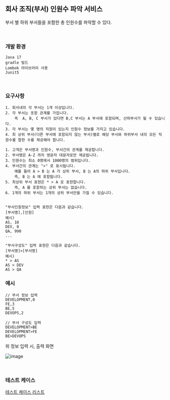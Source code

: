 ## 회사 조직(부서) 인원수 파악 서비스

부서 별 하위 부서들을 포함한 총 인원수를 파악할 수 있다.

<br>

### 개발 환경

```
Java 17  
gradle 빌드  
Lombok 라이브러리 사용  
Junit5 
```

<br>

### 요구사항

```
1. 회사내의 각 부서는 1개 이상입니다.
2. 각 부서는 포함 관계를 가집니다. 
    즉  A, B, C 부서가 있다면 B,C 부서는 A 부서에 포함되며, 산하부서가 될 수 있습니다.
3. 각 부서는 몇 명의 직원이 있는지 인원수 정보를 가지고 있습니다.
4. 최 상위 부서(다른 부서에 포함되지 않는 부서)별로 해당 부서와 하위부서 내의 모든 직원수를 합한 수를 제공해야 합니다.

1. 고객은 부서명과 인원수, 부서간의 관계를 제공합니다.
2. 부서명은 A-Z 까지 영문자 대문자로만 제공됩니다.
3. 인원수는 최소 0명에서 1000명의 범위입니다.
4. 부서간의 관계는 ">" 로 표시됩니다. 
    예를 들어 A > B 는 A 가 상위 부서, B 는 A의 하위 부서입니다. 
    즉, B 는 A 에 포함됩니다.
5. 최상위 부서 표현은 * > A 로 표현합니다.
    즉, A 를 포함하는 상위 부서는 없습니다.
6. 1개의 하위 부서는 1개의 상위 부서만을 가질 수 있습니다.


"부서인원정보" 입력 표현은 다음과 같습니다.
[부서명],[인원]
예시)
AS, 10
DEV, 0
QA, 990
...

"부서구성도" 입력 표현은 다음과 같습니다.
[부서명]>[부서명]
예시)
* > AS
AS > DEV
AS > QA
```

### 예시

```
// 부서 정보 입력
DEVELOPMENT,0
FE,3
BE,5
DEVOPS,2

// 부서 구성도 입력
DEVELOPMENT>BE
DEVELOPMENT>FE
BE>DEVOPS
```
위 정보 입력 시, 출력 화면

![image](https://user-images.githubusercontent.com/110657129/233826299-b3b7099a-c4a5-473f-b870-0ae06389f151.png)

<br>

### 테스트 케이스

[테스트 케이스 리스트](https://manage-service-test-code.netlify.app/)
